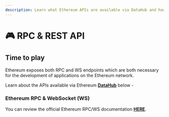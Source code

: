 ```yaml
---
description: Learn what Ethereum APIs are available via DataHub and how to use them
---
```


# 🎮 RPC & REST API

## Time to play <a href="#time-to-play" id="time-to-play"></a>

Ethereum exposes both RPC and WS endpoints which are both necessary for the development of applications on the Ethereum network.

Learn about the APIs available via Ethereum [**DataHub**](https://datahub.figment.io) below -&#x20;

### Ethereum RPC & WebSocket (WS)

You can review the official Ethereum RPC/WS documentation [**HERE**](https://eth.wiki/json-rpc/API).

